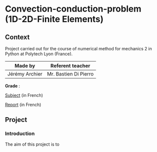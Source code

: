 # Convection-conduction-problem (1D-2D-Finite Elements)
## Context
Project carried out for the course of numerical method for mechanics 2 in Python at Polytech Lyon (France).

| Made by | Referent teacher | 
| ------------- |:-------------:|
| Jérémy Archier | Mr. Bastien Di Pierro |

**Grade** : 

[Subject](Report/EnoncéTP_2020.pdf) (in French)

[Report](Report/rapport_MNM_2.pdf) (in French)


## Project
### Introduction
The aim of this project is to
